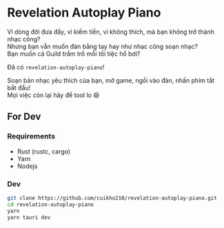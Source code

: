# Revelation Autoplay Piano

Vì dòng đời đưa đẩy, vì kiếm tiền, vì không thích, mà bạn không trở thành nhạc công?  
Nhưng bạn vẫn muốn đàn bằng tay hay như nhạc công soạn nhạc?  
Bạn muốn cả Guild trầm trồ mỗi tối tiệc hồ bơi?  

Đã có `revelation-autoplay-piano`!

Soạn bản nhạc yêu thích của bạn, mở game, ngồi vào đàn, nhấn phím tắt bắt đầu!  
Mọi việc còn lại hãy để tool lo :smile:

## For Dev
### Requirements
+ Rust (rustc, cargo)
+ Yarn
+ Nodejs

### Dev
```bash
git clone https://github.com/cuikho210/revelation-autoplay-piano.git
cd revelation-autoplay-piano
yarn
yarn tauri dev
```
